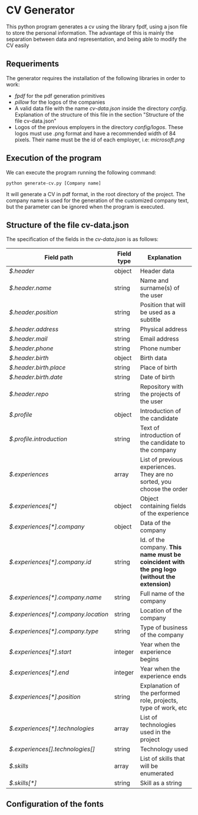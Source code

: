 # CV Generator

This python program generates a cv using the library fpdf, using a json file to store the personal information. The advantage of this is mainly the separation between data and representation, and being able to modify the CV easily

## Requeriments
The generator requires the installation of the following libraries in order to work:
- _fpdf_ for the pdf generation primitives
- _pillow_ for the logos of the companies
- A valid data file with the name _cv-data.json_  inside the directory _config_. Explanation of the structure of this file in the section "Structure of the file cv-data.json"
- Logos of the previous employers in the directory _config/logos_. These logos must use .png format and have a recommended width of 84 pixels. Their name must be the id of each employer, i.e: _microsoft.png_

## Execution of the program
We can execute the program running the following command:

```
python generate-cv.py [Company name]
```

It will generate a CV in pdf format, in the root directory of the project. The company name is used for the generation of the customized company text, but the parameter can be ignored when the program is executed.

## Structure of the file cv-data.json
The specification of the fields in the _cv-data.json_ is as follows:

| Field path | Field type | Explanation |
| --- | --- | --- |
| _$.header_ | object | Header data |
| _$.header.name_ | string | Name and surname(s) of the user |
| _$.header.position_ | string | Position that will be used as a subtitle |
| _$.header.address_ | string | Physical address |
| _$.header.mail_ | string | Email address |
| _$.header.phone_ | string | Phone number |
| _$.header.birth_ | object | Birth data |
| _$.header.birth.place_ | string | Place of birth |
| _$.header.birth.date_ | string | Date of birth |
| _$.header.repo_ | string | Repository with the projects of the user |
| _$.profile_ | object | Introduction of the candidate |
| _$.profile.introduction_ | string | Text of introduction of the candidate to the company |
| _$.experiences_ | array | List of previous experiences. They are no sorted, you choose the order |
| _$.experiences[*]_ | object | Object containing fields of the experience |
| _$.experiences[*].company_ | object | Data of the company |
| _$.experiences[*].company.id_ | string | Id. of the company. **This name must be coincident with the png logo (without the extension)** |
| _$.experiences[*].company.name_ | string | Full name of the company |
| _$.experiences[*].company.location_ | string | Location of the company |
| _$.experiences[*].company.type_ | string | Type of business of the company |
| _$.experiences[*].start_ | integer | Year when the experience begins |
| _$.experiences[*].end_ | integer | Year when the experience ends |
| _$.experiences[*].position_ | string | Explanation of the performed role, projects, type of work, etc |
| _$.experiences[*].technologies_ | array | List of technologies used in the project |
| _$.experiences[*].technologies[*]_ | string | Technology used |
| _$.skills_ | array | List of skills that will be enumerated |
| _$.skills[*]_ | string | Skill as a string |

## Configuration of the fonts

